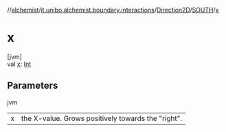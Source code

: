 //[alchemist](../../../../index.md)/[it.unibo.alchemist.boundary.interactions](../../index.md)/[Direction2D](../index.md)/[SOUTH](index.md)/[x](x.md)

# x

[jvm]\
val [x](x.md): [Int](https://kotlinlang.org/api/latest/jvm/stdlib/kotlin/-int/index.html)

## Parameters

jvm

| | |
|---|---|
| x | the X-value. Grows positively towards the "right". |
